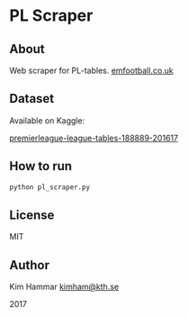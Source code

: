 # PL Scraper 

## About 
Web scraper for PL-tables. [emfootball.co.uk](http://www.emfootball.co.uk/oldleaguetables.html)

## Dataset

Available on Kaggle:

[premierleague-league-tables-188889-201617](https://www.kaggle.com/limmen/premierleague-league-tables-188889-201617)


## How to run

```python
python pl_scraper.py
```

## License

MIT

## Author 

Kim Hammar <kimham@kth.se>

2017